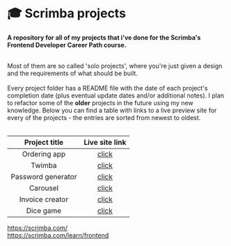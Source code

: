 # 🎓 Scrimba projects
**A repository for all of my projects that i've done for the Scrimba's Frontend Developer Career Path course.**<br><br>

Most of them are so called 'solo projects', where you're just given a design and the requirements of what should be built.<br><br>
Every project folder has a README file with the date of each project's completion date (plus eventual update dates and/or additional notes). I plan to refactor some of the **older** projects in the future using my new knowledge. Below you can find a table with links to a live preview site for every of the projects - the entries are sorted from newest to oldest.<br><br>

|  **Project title** |                               **Live site link**                              |
|:------------------:|:-----------------------------------------------------------------------------:|
|    Ordering app    | [click](https://fancybaguette.github.io/scrimba-projects/ordering-app/)       |
|       Twimba       |       [click](https://fancybaguette.github.io/scrimba-projects/twimba/)       |
| Password generator | [click](https://fancybaguette.github.io/scrimba-projects/password-generator/) |
|      Carousel      |      [click](https://fancybaguette.github.io/scrimba-projects/carousel/)      |
|   Invoice creator  |   [click](https://fancybaguette.github.io/scrimba-projects/invoice-creator/)  |
|      Dice game     |      [click](https://fancybaguette.github.io/scrimba-projects/dice-game/)     |

https://scrimba.com/<br>
https://scrimba.com/learn/frontend
